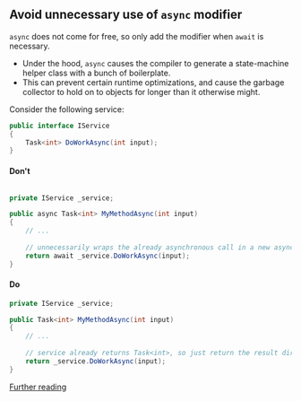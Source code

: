 ## Avoid unnecessary use of `async` modifier

`async` does not come for free, so only add the modifier when `await` is necessary.

- Under the hood, `async` causes the compiler to generate a state-machine helper class with a bunch of boilerplate.
- This can prevent certain runtime optimizations, and cause the garbage collector to hold on to objects for longer than it otherwise might.

Consider the following service:

```c#
public interface IService
{
    Task<int> DoWorkAsync(int input);
}

```

#### Don't
```c#

private IService _service;

public async Task<int> MyMethodAsync(int input) 
{
    // ...
    
    // unnecessarily wraps the already asynchronous call in a new async context
    return await _service.DoWorkAsync(input); 
}
```

#### Do
```c#
private IService _service;

public Task<int> MyMethodAsync(int input)
{
    // ...
    
    // service already returns Task<int>, so just return the result directly, and remove the async modifier
    return _service.DoWorkAsync(input); 
}
```

[Further reading](https://msdn.microsoft.com/en-us/magazine/hh456402.aspx)